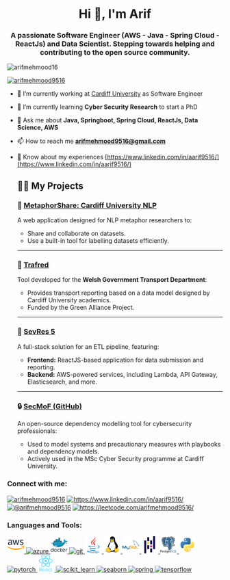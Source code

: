 <h1 align="center">Hi 👋, I'm Arif</h1>
<h3 align="center">A passionate Software Engineer (AWS - Java - Spring Cloud - ReactJs) and Data Scientist. Stepping towards helping and contributing to the open source community.</h3>

<p align="left"> <img src="https://komarev.com/ghpvc/?username=arifmehmood16&label=Profile%20views&color=0e75b6&style=flat" alt="arifmehmood16" /> </p>
<p align="left"> <a href="https://twitter.com/arifmehmood9516" target="blank"><img src="https://img.shields.io/twitter/follow/arifmehmood9516?logo=twitter&style=for-the-badge" alt="arifmehmood9516" /></a> </p>

- 🔭 I’m currently working at [Cardiff University](https://profiles.cardiff.ac.uk/staff/mehmooda3) as Software Engineer

- 🌱 I’m currently learning **Cyber Security Research** to start a PhD

- 💬 Ask me about **Java, Springboot, Spring Cloud, ReactJs, Data Science, AWS**

- 📫 How to reach me **arifmehmood9516@gmail.com**

- 📄 Know about my experiences [https://www.linkedin.com/in/aarif9516/](https://www.linkedin.com/in/aarif9516/)

    ## 👨‍💻 My Projects

    ### 🌟 [MetaphorShare: Cardiff University NLP](https://www.metaphorshare.com/)
    A web application designed for NLP metaphor researchers to:
    - Share and collaborate on datasets.
    - Use a built-in tool for labelling datasets efficiently.

    ---

    ### 🚆 [Trafred](https://trafred.cardiff.ac.uk/)
    Tool developed for the **Welsh Government Transport Department**:
    - Provides transport reporting based on a data model designed by Cardiff University academics.
    - Funded by the Green Alliance Project.

    ---

    ### 💼 [SevRes 5](https://sevres.co.uk/)
    A full-stack solution for an ETL pipeline, featuring:
    - **Frontend:** ReactJS-based application for data submission and reporting.
    - **Backend:** AWS-powered services, including Lambda, API Gateway, Elasticsearch, and more.

    ---

    ### 🔒 [SecMoF (GitHub)](https://github.com/CardiffUniCOMSC/SecMoF)
    An open-source dependency modelling tool for cybersecurity professionals:
    - Used to model systems and precautionary measures with playbooks and dependency models.
    - Actively used in the MSc Cyber Security programme at Cardiff University.



<!-- <h3 align="left">Blog Posts:</h3> -->
<!-- BLOG-POST-LIST:START -->
<!-- - [Introducing Arif Mehmood: The Aspiring Data Scientist and Software Engineer](https://medium.com/@arifmehmood9516/introducing-arif-mehmood-the-aspiring-data-scientist-and-software-engineer-688476c8ea2d?source=rss-4030750749a2------2) -->
<!-- BLOG-POST-LIST:END -->

<h3 align="left">Connect with me:</h3>
<p align="left">
<a href="https://twitter.com/arifmehmood9516" target="blank"><img align="center" src="https://raw.githubusercontent.com/rahuldkjain/github-profile-readme-generator/master/src/images/icons/Social/twitter.svg" alt="arifmehmood9516" height="30" width="40" /></a>
<a href="https://linkedin.com/in/https://www.linkedin.com/in/aarif9516/" target="blank"><img align="center" src="https://raw.githubusercontent.com/rahuldkjain/github-profile-readme-generator/master/src/images/icons/Social/linked-in-alt.svg" alt="https://www.linkedin.com/in/aarif9516/" height="30" width="40" /></a>
<a href="https://medium.com/@arifmehmood9516" target="blank"><img align="center" src="https://raw.githubusercontent.com/rahuldkjain/github-profile-readme-generator/master/src/images/icons/Social/medium.svg" alt="@arifmehmood9516" height="30" width="40" /></a>
<a href="https://www.leetcode.com/https://leetcode.com/arifmehmood9516/" target="blank"><img align="center" src="https://raw.githubusercontent.com/rahuldkjain/github-profile-readme-generator/master/src/images/icons/Social/leet-code.svg" alt="https://leetcode.com/arifmehmood9516/" height="30" width="40" /></a>
</p>

<h3 align="left">Languages and Tools:</h3>
<p align="left"> <a href="https://aws.amazon.com" target="_blank" rel="noreferrer"> <img src="https://raw.githubusercontent.com/devicons/devicon/master/icons/amazonwebservices/amazonwebservices-original-wordmark.svg" alt="aws" width="40" height="40"/> </a> <a href="https://azure.microsoft.com/en-in/" target="_blank" rel="noreferrer"> <img src="https://www.vectorlogo.zone/logos/microsoft_azure/microsoft_azure-icon.svg" alt="azure" width="40" height="40"/> </a> <a href="https://www.docker.com/" target="_blank" rel="noreferrer"> <img src="https://raw.githubusercontent.com/devicons/devicon/master/icons/docker/docker-original-wordmark.svg" alt="docker" width="40" height="40"/> </a> <a href="https://git-scm.com/" target="_blank" rel="noreferrer"> <img src="https://www.vectorlogo.zone/logos/git-scm/git-scm-icon.svg" alt="git" width="40" height="40"/> </a> <a href="https://www.java.com" target="_blank" rel="noreferrer"> <img src="https://raw.githubusercontent.com/devicons/devicon/master/icons/java/java-original.svg" alt="java" width="40" height="40"/> </a> <a href="https://www.linux.org/" target="_blank" rel="noreferrer"> <img src="https://raw.githubusercontent.com/devicons/devicon/master/icons/linux/linux-original.svg" alt="linux" width="40" height="40"/> </a> <a href="https://www.mysql.com/" target="_blank" rel="noreferrer"> <img src="https://raw.githubusercontent.com/devicons/devicon/master/icons/mysql/mysql-original-wordmark.svg" alt="mysql" width="40" height="40"/> </a> <a href="https://pandas.pydata.org/" target="_blank" rel="noreferrer"> <img src="https://raw.githubusercontent.com/devicons/devicon/2ae2a900d2f041da66e950e4d48052658d850630/icons/pandas/pandas-original.svg" alt="pandas" width="40" height="40"/> </a> <a href="https://www.postgresql.org" target="_blank" rel="noreferrer"> <img src="https://raw.githubusercontent.com/devicons/devicon/master/icons/postgresql/postgresql-original-wordmark.svg" alt="postgresql" width="40" height="40"/> </a> <a href="https://www.python.org" target="_blank" rel="noreferrer"> <img src="https://raw.githubusercontent.com/devicons/devicon/master/icons/python/python-original.svg" alt="python" width="40" height="40"/> </a> <a href="https://pytorch.org/" target="_blank" rel="noreferrer"> <img src="https://www.vectorlogo.zone/logos/pytorch/pytorch-icon.svg" alt="pytorch" width="40" height="40"/> </a> <a href="https://reactjs.org/" target="_blank" rel="noreferrer"> <img src="https://raw.githubusercontent.com/devicons/devicon/master/icons/react/react-original-wordmark.svg" alt="react" width="40" height="40"/> </a> <a href="https://scikit-learn.org/" target="_blank" rel="noreferrer"> <img src="https://upload.wikimedia.org/wikipedia/commons/0/05/Scikit_learn_logo_small.svg" alt="scikit_learn" width="40" height="40"/> </a> <a href="https://seaborn.pydata.org/" target="_blank" rel="noreferrer"> <img src="https://seaborn.pydata.org/_images/logo-mark-lightbg.svg" alt="seaborn" width="40" height="40"/> </a> <a href="https://spring.io/" target="_blank" rel="noreferrer"> <img src="https://www.vectorlogo.zone/logos/springio/springio-icon.svg" alt="spring" width="40" height="40"/> </a> <a href="https://www.tensorflow.org" target="_blank" rel="noreferrer"> <img src="https://www.vectorlogo.zone/logos/tensorflow/tensorflow-icon.svg" alt="tensorflow" width="40" height="40"/> </a> </p>

